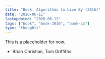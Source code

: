 ```yaml
---
title: "Book: Algorithms to Live By (2016)"
date: "2020-06-11"
lastupdated: "2020-06-12"
tags: ["book", "book-2016", "book-cs"]
type: "thoughts"
---
```


This is a placeholder for now.

- Brian Christian, Tom Griffiths
